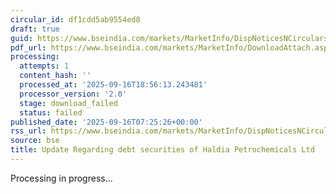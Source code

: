 ```yaml
---
circular_id: df1cdd5ab9554ed8
draft: true
guid: https://www.bseindia.com/markets/MarketInfo/DispNoticesNCirculars.aspx?Noticeid={2889ED37-4617-4937-A776-0124BE0E4E8B}&noticeno=20250916-2&dt=09/16/2025&icount=2&totcount=79&flag=0
pdf_url: https://www.bseindia.com/markets/MarketInfo/DownloadAttach.aspx?id=20250916-2&attachedId=
processing:
  attempts: 1
  content_hash: ''
  processed_at: '2025-09-16T18:56:13.243481'
  processor_version: '2.0'
  stage: download_failed
  status: failed
published_date: '2025-09-16T07:25:26+00:00'
rss_url: https://www.bseindia.com/markets/MarketInfo/DispNoticesNCirculars.aspx?Noticeid={2889ED37-4617-4937-A776-0124BE0E4E8B}&noticeno=20250916-2&dt=09/16/2025&icount=2&totcount=79&flag=0
source: bse
title: Update Regarding debt securities of Haldia Petrochemicals Ltd
---
```


Processing in progress...